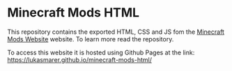 # Minecraft Mods HTML

This repository contains the exported HTML, CSS and JS fom the [Minecraft Mods Website](https://github.com/lukz127/minecraft-mods-website/) website.
To learn more read the repository.

To access this website it is hosted using Github Pages at the link: https://lukasmarer.github.io/minecraft-mods-html/
